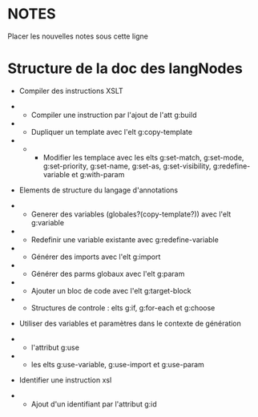 NOTES
======

Placer les nouvelles notes sous cette ligne


Structure de la doc des langNodes
=================================

* Compiler des instructions XSLT
* * Compiler une instruction par l'ajout de l'att g:build
* * Dupliquer un template avec l'elt g:copy-template
* * * Modifier les templace avec les elts g:set-match, g:set-mode, g:set-priority, g:set-name, g:set-as, g:set-visibility, g:redefine-variable et g:with-param

* Elements de structure du langage d'annotations
* * Generer des variables (globales?(copy-template?)) avec l'elt g:variable
* * Redefinir une variable existante avec g:redefine-variable
* * Générer des imports avec l'elt g:import
* * Générer des parms globaux avec l'elt g:param
* * Ajouter un bloc de code avec l'elt g:target-block
* * Structures de controle : elts g:if, g:for-each et g:choose

* Utiliser des variables et paramètres dans le contexte de génération
* * l'attribut g:use
* * les elts g:use-variable, g:use-import et g:use-param

* Identifier une instruction xsl
* * Ajout d'un identifiant par l'attribut g:id